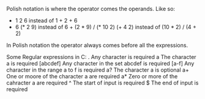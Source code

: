 Polish notation is where the operator comes the operands. Like so:

+ 1 2 6            instead of  1 + 2 + 6
+ 6 (* 2 9)        instead of  6 + (2 * 9)
/ (* 10 2) (+ 4 2) instead of  (10 * 2) / (4 + 2)

In Polish notation the operator always comes before all the expressions.

Some Regular expressions in C:
.         Any character is required
a         The character a is required
[abcdef]  Any character in the set abcdef is required
[a-f]     Any character in the range a to f is required
a?        The character a is optional
a+        One or moore of the character a are required
a*        Zero or more of the cahracter a are required
^         The start of input is required
$         The end of input is required

